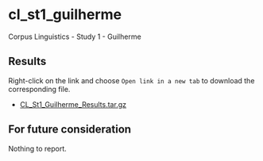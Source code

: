 # cl_st1_guilherme
Corpus Linguistics - Study 1 - Guilherme

## Results
Right-click on the link and choose `Open link in a new tab` to download the corresponding file.
- [CL_St1_Guilherme_Results.tar.gz](https://pucsp-my.sharepoint.com/:u:/g/personal/ra00341729_pucsp_edu_br/EaJzyE91c8ZNi6ARuoftA4QBrmuEPxYlVecJssQMtR_y9w?e=aT5chi)

## For future consideration
Nothing to report.
